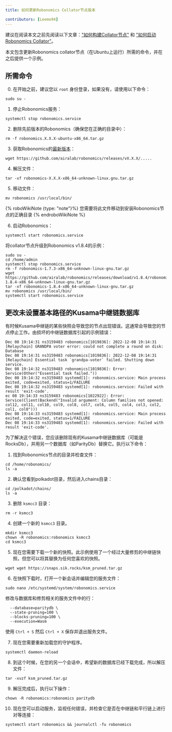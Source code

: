 ```yaml
---
title: 如何更新Robonomics Collator节点版本

contributors: [Leemo94]
---
```


建议在阅读本文之前先阅读以下文章：["如何构建Collator节点"](/docs/how-to-build-collator-node) 和 ["如何启动Robonomics Collator"](/docs/how-to-launch-the-robonomics-collator)。

本文包含更新Robonomics collator节点（在Ubuntu上运行）所需的命令，并在之后提供一个示例。

## **所需命令**

0. 在开始之前，建议您以 `root` 身份登录，如果没有，请使用以下命令：

```shell
sudo su -
```

1. 停止Robonomics服务：

```shell
systemctl stop robonomics.service
```

2. 删除先前版本的Robonomics（确保您在正确的目录中）：

```shell
rm -f robonomics.X.X.X-ubuntu-x86_64.tar.gz
```

3. 获取Robonomics的[最新版本](https://github.com/airalab/robonomics/releases)：

```shell
wget https://github.com/airalab/robonomics/releases/vX.X.X/.....
```

4. 解压文件：

```shell
tar -xf robonomics-X.X.X-x86_64-unknown-linux.gnu.tar.gz
```

5. 移动文件：

```shell
mv robonomics /usr/local/bin/
```

{% roboWikiNote {type: "note"}%} 您需要将此文件移动到安装Robonomics节点的正确目录 {% endroboWikiNote %}

6. 启动Robonomics：

```shell
systemctl start robonomics.service
```

将collator节点升级到Robonomics v1.8.4的示例：

```shell
sudo su -
cd /home/admin
systemctl stop robonomics.service
rm -f robonomics-1.7.3-x86_64-unknown-linux-gnu.tar.gz
wget https://github.com/airalab/robonomics/releases/download/v1.8.4/robonomics-1.8.4-x86_64-unknown-linux-gnu.tar.gz
tar -xf robonomics-1.8.4-x86_64-unknown-linux-gnu.tar.gz
mv robonomics /usr/local/bin/
systemctl start robonomics.service
```

## **更改未设置基本路径的Kusama中继链数据库**

有时候Kusama中继链的某些快照会导致您的节点出现错误。这通常会导致您的节点停止工作。由损坏的中继链数据库引起的示例错误：

```shell
Dec 08 19:14:31 ns3159483 robonomics[1019836]: 2022-12-08 19:14:31 [Relaychain] GRANDPA voter error: could not complete a round on disk: Database
Dec 08 19:14:31 ns3159483 robonomics[1019836]: 2022-12-08 19:14:31 [Relaychain] Essential task `grandpa-voter` failed. Shutting down service.
Dec 08 19:14:32 ns3159483 robonomics[1019836]: Error: Service(Other("Essential task failed."))
Dec 08 19:14:32 ns3159483 systemd[1]: robonomics.service: Main process exited, code=exited, status=1/FAILURE
Dec 08 19:14:32 ns3159483 systemd[1]: robonomics.service: Failed with result 'exit-code'.
ec 08 19:14:33 ns3159483 robonomics[1022922]: Error: Service(Client(Backend("Invalid argument: Column families not opened: col12, col11, col10, col9, col8, col7, col6, col5, col4, col3, col2, col1, col0")))
Dec 08 19:14:33 ns3159483 systemd[1]: robonomics.service: Main process exited, code=exited, status=1/FAILURE
Dec 08 19:14:33 ns3159483 systemd[1]: robonomics.service: Failed with result 'exit-code'.
```

为了解决这个错误，您应该删除现有的Kusama中继链数据库（可能是RocksDb），并用另一个数据库（如ParityDb）替换它。执行以下命令：

1. 找到Robonomics节点的目录并检查文件：

```shell
cd /home/robonomics/
ls -a
```

2. 确认您看到polkadot目录，然后进入chains目录：

```shell
cd /polkadot/chains/
ls -a
```

3. 删除 `ksmcc3` 目录：

```shell
rm -r ksmcc3
```

4. 创建一个新的 `ksmcc3` 目录。

```shell
mkdir ksmcc3
chown -R robonomics:robonomics ksmcc3
cd ksmcc3
```

5. 现在您需要下载一个新的快照。此示例使用了一个经过大量修剪的中继链快照，但您可以将其替换为任何您喜欢的快照。

```shell
wget wget https://snaps.sik.rocks/ksm_pruned.tar.gz
```

6. 在快照下载时，打开一个新会话并编辑您的服务文件：

```shell
sudo nano /etc/systemd/system/robonomics.service
```

修改与数据库和修剪相关的服务文件中的行：

```shell
  --database=paritydb \
  --state-pruning=100 \
  --blocks-pruning=100 \
  --execution=Wasm
```

使用 `Ctrl + S` 然后 `Ctrl + X` 保存并退出服务文件。

7. 现在您需要重新加载您的守护程序。

```shell
systemctl daemon-reload
```

8. 到这个时候，在您的另一个会话中，希望新的数据库已经下载完成，所以解压文件：

```shell
tar -xvzf ksm_pruned.tar.gz
```

9. 解压完成后，执行以下操作：

```shell
chown -R robonomics:robonomics paritydb
```

10. 现在您可以启动服务，监视任何错误，并检查它是否在中继链和平行链上进行对等连接：

```shell
systemctl start robonomics && journalctl -fu robonomics
```
